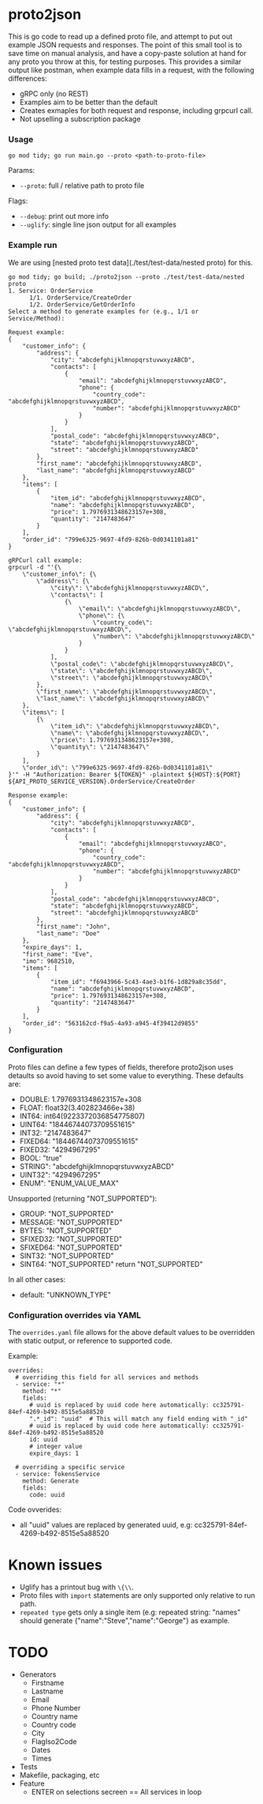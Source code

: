 # proto2json
This is go code to read up a defined proto file, and attempt to put out example JSON requests and responses. The point of this small tool is to save time on manual analysis, and have a copy-paste solution at hand for any proto you throw at this, for testing purposes.
This provides a similar output like postman, when example data fills in a request, with the following differences:

- gRPC only (no REST)
- Examples aim to be better than the default
- Creates exmaples for both request and response, including grpcurl call.
- Not upselling a subscription package


### Usage
```
go mod tidy; go run main.go --proto <path-to-proto-file>
```

Params:
- `--proto`: full / relative path to proto file

Flags:
- `--debug`: print out more info
- `--uglify`: single line json output for all examples

### Example run
We are using [nested proto test data](./test/test-data/nested proto) for this.

```
go mod tidy; go build; ./proto2json --proto ./test/test-data/nested proto
1. Service: OrderService
      1/1. OrderService/CreateOrder
      1/2. OrderService/GetOrderInfo
Select a method to generate examples for (e.g., 1/1 or Service/Method):
```

```
Request example:
{
    "customer_info": {
        "address": {
            "city": "abcdefghijklmnopqrstuvwxyzABCD",
            "contacts": [
                {
                    "email": "abcdefghijklmnopqrstuvwxyzABCD",
                    "phone": {
                        "country_code": "abcdefghijklmnopqrstuvwxyzABCD",
                        "number": "abcdefghijklmnopqrstuvwxyzABCD"
                    }
                }
            ],
            "postal_code": "abcdefghijklmnopqrstuvwxyzABCD",
            "state": "abcdefghijklmnopqrstuvwxyzABCD",
            "street": "abcdefghijklmnopqrstuvwxyzABCD"
        },
        "first_name": "abcdefghijklmnopqrstuvwxyzABCD",
        "last_name": "abcdefghijklmnopqrstuvwxyzABCD"
    },
    "items": [
        {
            "item_id": "abcdefghijklmnopqrstuvwxyzABCD",
            "name": "abcdefghijklmnopqrstuvwxyzABCD",
            "price": 1.7976931348623157e+308,
            "quantity": "2147483647"
        }
    ],
    "order_id": "799e6325-9697-4fd9-826b-0d0341101a81"
}
```

```
gRPCurl call example:
grpcurl -d "'{\
    \"customer_info\": {\
        \"address\": {\
            \"city\": \"abcdefghijklmnopqrstuvwxyzABCD\",
            \"contacts\": [
                {\
                    \"email\": \"abcdefghijklmnopqrstuvwxyzABCD\",
                    \"phone\": {\
                        \"country_code\": \"abcdefghijklmnopqrstuvwxyzABCD\",
                        \"number\": \"abcdefghijklmnopqrstuvwxyzABCD\"
                    }
                }
            ],
            \"postal_code\": \"abcdefghijklmnopqrstuvwxyzABCD\",
            \"state\": \"abcdefghijklmnopqrstuvwxyzABCD\",
            \"street\": \"abcdefghijklmnopqrstuvwxyzABCD\"
        },
        \"first_name\": \"abcdefghijklmnopqrstuvwxyzABCD\",
        \"last_name\": \"abcdefghijklmnopqrstuvwxyzABCD\"
    },
    \"items\": [
        {\
            \"item_id\": \"abcdefghijklmnopqrstuvwxyzABCD\",
            \"name\": \"abcdefghijklmnopqrstuvwxyzABCD\",
            \"price\": 1.7976931348623157e+308,
            \"quantity\": \"2147483647\"
        }
    ],
    \"order_id\": \"799e6325-9697-4fd9-826b-0d0341101a81\"
}'" -H "Authorization: Bearer ${TOKEN}" -plaintext ${HOST}:${PORT} ${API_PROTO_SERVICE_VERSION}.OrderService/CreateOrder
```

```
Response example:
{
    "customer_info": {
        "address": {
            "city": "abcdefghijklmnopqrstuvwxyzABCD",
            "contacts": [
                {
                    "email": "abcdefghijklmnopqrstuvwxyzABCD",
                    "phone": {
                        "country_code": "abcdefghijklmnopqrstuvwxyzABCD",
                        "number": "abcdefghijklmnopqrstuvwxyzABCD"
                    }
                }
            ],
            "postal_code": "abcdefghijklmnopqrstuvwxyzABCD",
            "state": "abcdefghijklmnopqrstuvwxyzABCD",
            "street": "abcdefghijklmnopqrstuvwxyzABCD"
        },
        "first_name": "John",
        "last_name": "Doe"
    },
    "expire_days": 1,
    "first_name": "Eve",
    "imo": 9682510,
    "items": [
        {
            "item_id": "f6943966-5c43-4ae3-b1f6-1d829a8c35dd",
            "name": "abcdefghijklmnopqrstuvwxyzABCD",
            "price": 1.7976931348623157e+308,
            "quantity": "2147483647"
        }
    ],
    "order_id": "563162cd-f9a5-4a93-a945-4f39412d9855"
}
```

### Configuration
Proto files can define a few types of fields, therefore proto2json uses detaults so avoid having to set some value to everything. These defaults are:
- DOUBLE: 1.7976931348623157e+308
- FLOAT: float32(3.402823466e+38)
- INT64: int64(9223372036854775807)
- UINT64: "18446744073709551615"
- INT32: "2147483647"
- FIXED64: "18446744073709551615"
- FIXED32: "4294967295"
- BOOL: "true"
- STRING": "abcdefghijklmnopqrstuvwxyzABCD"
- UINT32": "4294967295"
- ENUM": "ENUM_VALUE_MAX"

Unsupported (returning "NOT_SUPPORTED"):
- GROUP: "NOT_SUPPORTED"
- MESSAGE: "NOT_SUPPORTED"
- BYTES: "NOT_SUPPORTED"
- SFIXED32: "NOT_SUPPORTED"
- SFIXED64: "NOT_SUPPORTED"
- SINT32: "NOT_SUPPORTED"
- SINT64: "NOT_SUPPORTED"
		return "NOT_SUPPORTED"

In all other cases:
- default: "UNKNOWN_TYPE"

### Configuration overrides via YAML
The `overrides.yaml` file allows for the above default values to be overridden with static output, or reference to supported code.

Example:
```
overrides:
  # overriding this field for all services and methods
  - service: "*"
    method: "*"
    fields:
      # uuid is replaced by uuid code here automatically: cc325791-84ef-4269-b492-8515e5a88520
      ".*_id": "uuid"  # This will match any field ending with "_id"
      # uuid is replaced by uuid code here automatically: cc325791-84ef-4269-b492-8515e5a88520
      id: uuid
      # integer value
      expire_days: 1

  # overriding a specific service
  - service: TokensService
    method: Generate
    fields:
      code: uuid
```

Code ovverides:
- all "uuid" values are replaced by generated uuid, e.g: cc325791-84ef-4269-b492-8515e5a88520

# Known issues
- Uglify has a printout bug with `\{\\`.
- Proto files with `import` statements are only supported only relative to run path.
- `repeated type` gets only a single item (e.g: repeated string: "names" should generate {"name":"Steve","name":"George"} as example.

# TODO
- Generators
  - Firstname
  - Lastname
  - Email
  - Phone Number
  - Country name
  - Country code
  - City
  - FlagIso2Code
  - Dates
  - Times
- Tests
- Makefile, packaging, etc
- Feature
  - ENTER on selections secreen == All services in loop